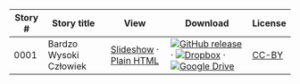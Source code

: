 Story # | Story title | View | Download | License
-------- | -----------  |:-------:| ---------------- | -------
0001 | Bardzo Wysoki Człowiek | <a href="https://global-asp.github.io/stories/pl/0001_bardzo-wysoki-człowiek_slides.html" target="_blank">Slideshow</a> · [Plain HTML](https://global-asp.github.io/stories/pl/0001_bardzo-wysoki-człowiek.html) | [![GitHub release](https://cloud.githubusercontent.com/assets/9295750/9483128/0e089e5e-4b51-11e5-98ca-6da5cef156a7.png "GitHub release")]() · [![Dropbox](https://cloud.githubusercontent.com/assets/9295750/10150606/3f5ae2dc-65f5-11e5-8f63-841c51cc1cde.png "Dropbox")]() · [![Google Drive](https://cloud.githubusercontent.com/assets/9295750/9473522/1d6fdde4-4b10-11e5-98f5-aa6c6b04a08e.png "Google Drive")]() | [CC-BY](https://creativecommons.org/licenses/by/3.0/)
